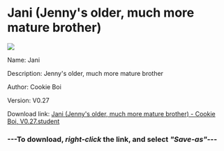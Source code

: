# Jani (Jenny's older, much more mature brother)

<img src = "https://raw.githubusercontent.com/Arbiter1223/Koukou-Gurashi-Custom-Students/master/Students/Files/Jani%20(Jenny's%20older%2C%20much%20more%20mature%20brother).png">

Name: Jani

Description: Jenny's older, much more mature brother

Author: Cookie Boi

Version: V0.27

Download link: <a href="https://raw.githubusercontent.com/Arbiter1223/Koukou-Gurashi-Custom-Students/master/Students/Files/Jani%20(Jenny's%20older%2C%20much%20more%20mature%20brother)%20-%20Cookie%20Boi%2C%20V0.27.student">Jani (Jenny's older, much more mature brother) - Cookie Boi, V0.27.student</a>

### ---**To download, _right-click_ the link, and select _"Save-as"_**---

